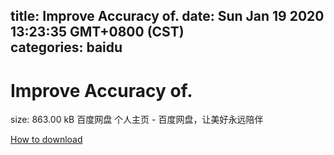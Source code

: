 
title: Improve Accuracy of.
date: Sun Jan 19 2020 13:23:35 GMT+0800 (CST)    
categories: baidu
---

# Improve Accuracy of.
size: 863.00 kB
 百度网盘 个人主页 - 百度网盘，让美好永远陪伴
 

[How to download](https://bpcam.bemobtrk.com/go/2ceec3aa-1ca2-46d6-b9ff-aaa5c184517c?jno=990)
